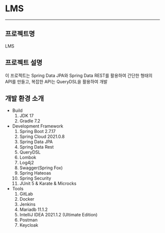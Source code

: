 # LMS

***

## 프로젝트명
LMS

## 프로젝트 설명
이 프로젝트는  Spring Data JPA와 Spring Data REST를 활용하여 간단한 형태의 API를 만들고, 복잡한 API는 QueryDSL을 활용하여 개발

## 개발 환경 소개
- Build
    1. JDK 17
    2. Gradle 7.2
- Development Framework
    1. Spring Boot 2.7.17
    2. Spring Cloud 2021.0.8
    3. Spring Data JPA
    4. Spring Data Rest
    5. QueryDSL
    6. Lombok
    7. Log4j2
    8. Swagger(Spring Fox)
    9. Spring Hateoas
    10. Spring Security
    11. JUnit 5 & Karate & Microcks
- Tools
    1. GitLab
    2. Docker
    3. Jenkins
    4. Mariadb 11.1.2
    5. IntelliJ IDEA 2021.1.2 (Ultimate Edition)
    6. Postman
    7. Keycloak


